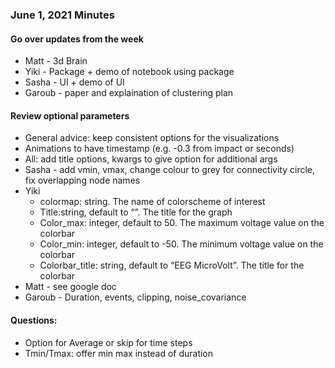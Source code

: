 ### June 1, 2021 Minutes
#### Go over updates from the week
- Matt - 3d Brain
- Yiki - Package + demo of notebook using package
- Sasha - UI + demo of UI
- Garoub - paper and explaination of clustering plan


#### Review optional parameters
- General advice: keep consistent options for the visualizations
- Animations to have timestamp (e.g. -0.3 from impact or seconds)
- All: add title options, kwargs to give option for additional args
- Sasha - add vmin, vmax, change colour to grey for connectivity circle, fix overlapping node names
- Yiki 
	- colormap: string. The name of colorscheme of interest
	- Title:string, default to “”. The title for the graph
	- Color_max: integer, default to 50. The maximum voltage value on the colorbar
	- Color_min: integer, default to -50. The minimum voltage value on the colorbar
	- Colorbar_title: string, default to “EEG MicroVolt”. The title for the colorbar
- Matt - see google doc
- Garoub - Duration, events, clipping, noise_covariance


#### Questions: 
- Option for Average or skip for time steps
- Tmin/Tmax: offer min max instead of duration

